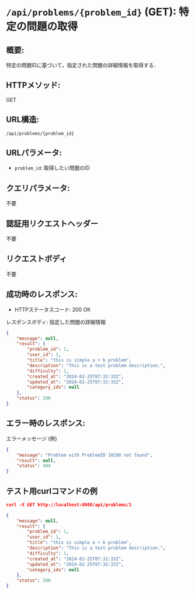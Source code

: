 # `/api/problems/{problem_id}` (GET): 特定の問題の取得

## 概要:
特定の問題IDに基づいて，指定された問題の詳細情報を取得する．

## HTTPメソッド:
GET

## URL構造:
`/api/problems/{problem_id}`

## URLパラメータ:
- `problem_id`: 取得したい問題のID

## クエリパラメータ:
不要

## 認証用リクエストヘッダー
不要

## リクエストボディ
不要

## 成功時のレスポンス:
- HTTPステータスコード: 200 OK

レスポンスボディ: 指定した問題の詳細情報
```json
{
    "message": null,
    "result": {
        "problem_id": 1,
        "user_id": 1,
        "title": "this is simple a + b problem",
        "description": "This is a test problem description.",
        "difficulty": 1,
        "created_at": "2024-02-25T07:32:33Z",
        "updated_at": "2024-02-25T07:32:33Z",
        "category_ids": null
    },
    "status": 200
}
```

## エラー時のレスポンス:

エラーメッセージ (例)
```json
{
    "message": "Problem with ProblemID 10290 not found",
    "result": null,
    "status": 404
}
```

## テスト用curlコマンドの例

```json
curl -X GET http://localhost:8080/api/problems/1

{
    "message": null,
    "result": {
        "problem_id": 1,
        "user_id": 1,
        "title": "this is simple a + b problem",
        "description": "This is a test problem description.",
        "difficulty": 1,
        "created_at": "2024-02-25T07:32:33Z",
        "updated_at": "2024-02-25T07:32:33Z",
        "category_ids": null
    },
    "status": 200
}
```